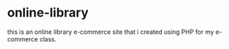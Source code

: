 # online-library
this is an online library e-commerce site that i created using PHP for my e-commerce class.
